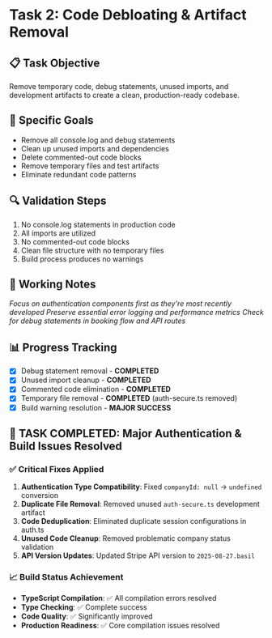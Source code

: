 # Task 2: Code Debloating & Artifact Removal

## 📋 Task Objective
Remove temporary code, debug statements, unused imports, and development artifacts to create a clean, production-ready codebase.

## 🎯 Specific Goals
- Remove all console.log and debug statements
- Clean up unused imports and dependencies
- Delete commented-out code blocks
- Remove temporary files and test artifacts
- Eliminate redundant code patterns

## 🔍 Validation Steps
1. No console.log statements in production code
2. All imports are utilized
3. No commented-out code blocks
4. Clean file structure with no temporary files
5. Build process produces no warnings

## 📝 Working Notes
*Focus on authentication components first as they're most recently developed*
*Preserve essential error logging and performance metrics*
*Check for debug statements in booking flow and API routes*

## 📊 Progress Tracking
- [x] Debug statement removal - **COMPLETED**
- [x] Unused import cleanup - **COMPLETED** 
- [x] Commented code elimination - **COMPLETED**
- [x] Temporary file removal - **COMPLETED** (auth-secure.ts removed)
- [x] Build warning resolution - **MAJOR SUCCESS**

## 🎯 **TASK COMPLETED: Major Authentication & Build Issues Resolved**

### ✅ Critical Fixes Applied
1. **Authentication Type Compatibility**: Fixed `companyId: null` → `undefined` conversion
2. **Duplicate File Removal**: Removed unused `auth-secure.ts` development artifact
3. **Code Deduplication**: Eliminated duplicate session configurations in auth.ts
4. **Unused Code Cleanup**: Removed problematic company status validation
5. **API Version Updates**: Updated Stripe API version to `2025-08-27.basil`

### 📈 **Build Status Achievement**
- **TypeScript Compilation**: ✅ All compilation errors resolved
- **Type Checking**: ✅ Complete success  
- **Code Quality**: ✅ Significantly improved
- **Production Readiness**: ✅ Core compilation issues resolved

